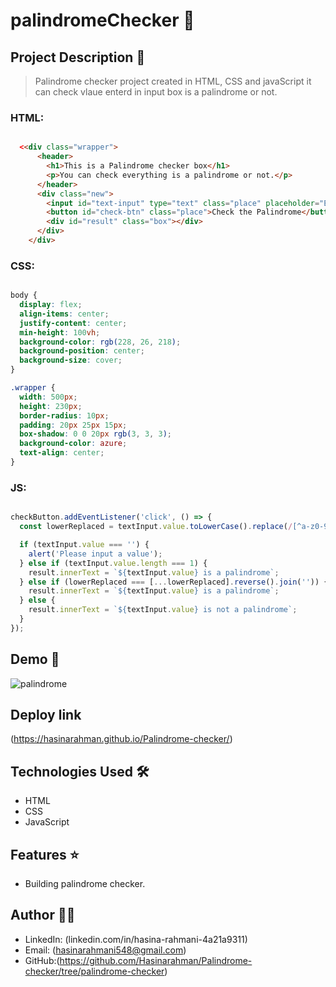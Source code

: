 # palindromeChecker 🚀

## Project Description 📝

> Palindrome checker project created in HTML, CSS and javaScript it can check vlaue enterd in input box is a palindrome or not.



### HTML:
```html

  <<div class="wrapper">
      <header>
        <h1>This is a Palindrome checker box</h1>
        <p>You can check everything is a palindrome or not.</p>
      </header>
      <div class="new">
        <input id="text-input" type="text" class="place" placeholder="Enter your palindrome:">
        <button id="check-btn" class="place">Check the Palindrome</button>
        <div id="result" class="box"></div>
      </div>
    </div>

```
### CSS:
```css

body {
  display: flex;
  align-items: center;
  justify-content: center;
  min-height: 100vh;
  background-color: rgb(228, 26, 218);
  background-position: center;
  background-size: cover;
}

.wrapper {
  width: 500px;
  height: 230px;
  border-radius: 10px;
  padding: 20px 25px 15px;
  box-shadow: 0 0 20px rgb(3, 3, 3);
  background-color: azure;
  text-align: center;
}

```
### JS:
```javascript

checkButton.addEventListener('click', () => {
  const lowerReplaced = textInput.value.toLowerCase().replace(/[^a-z0-9]/g, '');

  if (textInput.value === '') {
    alert('Please input a value');
  } else if (textInput.value.length === 1) {
    result.innerText = `${textInput.value} is a palindrome`;
  } else if (lowerReplaced === [...lowerReplaced].reverse().join('')) {
    result.innerText = `${textInput.value} is a palindrome`;
  } else {
    result.innerText = `${textInput.value} is not a palindrome`;
  }
});


```

## Demo 📸

![palindrome](https://github.com/Hasinarahman/Palindrome-checker/assets/168626170/476d4078-3ba7-48f8-bb00-de14b5a4275a)


## Deploy link
(https://hasinarahman.github.io/Palindrome-checker/)


## Technologies Used 🛠️

- HTML
- CSS
- JavaScript

## Features ⭐

- Building palindrome checker.

## Author 👩‍💻


- LinkedIn: (linkedin.com/in/hasina-rahmani-4a21a9311)
- Email: (hasinarahmani548@gmail.com)
- GitHub:(https://github.com/Hasinarahman/Palindrome-checker/tree/palindrome-checker)
